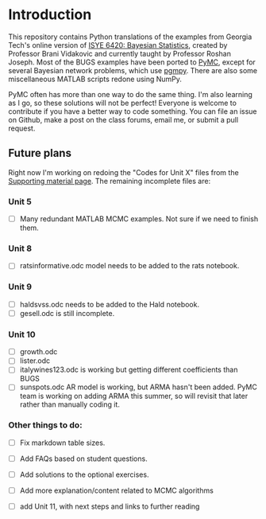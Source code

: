 # Introduction

This repository contains Python translations of the examples from Georgia Tech's online version of [ISYE 6420: Bayesian Statistics](https://www2.isye.gatech.edu/isye6420/), created by Professor Brani Vidakovic and currently taught by Professor Roshan Joseph. Most of the BUGS examples have been ported to [PyMC](https://docs.pymc.io/), except for several Bayesian network problems, which use [pgmpy](https://pgmpy.org/). There are also some miscellaneous MATLAB scripts redone using NumPy.

PyMC often has more than one way to do the same thing. I'm also learning as I go, so these solutions will not be perfect! Everyone is welcome to contribute if you have a better way to code something. You can file an issue on Github, make a post on the class forums, email me, or submit a pull request.

## Future plans

Right now I'm working on redoing the "Codes for Unit X" files from the [Supporting material page](https://www2.isye.gatech.edu/isye6420/supporting.html). The remaining incomplete files are:

### Unit 5

- [ ] Many redundant MATLAB MCMC examples. Not sure if we need to finish them.

### Unit 8

- [ ] ratsinformative.odc model needs to be added to the rats notebook.

### Unit 9

- [ ] haldsvss.odc needs to be added to the Hald notebook.
- [ ] gesell.odc is still incomplete.

### Unit 10

- [ ] growth.odc
- [ ] lister.odc
- [ ] italywines123.odc is working but getting different coefficients than BUGS
- [ ] sunspots.odc AR model is working, but ARMA hasn't been added. PyMC team is working on adding ARMA this summer, so will revisit that later rather than manually coding it.

### Other things to do:

- [ ] Fix markdown table sizes.

- [ ] Add FAQs based on student questions.

- [ ] Add solutions to the optional exercises.

- [ ] Add more explanation/content related to MCMC algorithms
- [ ] add Unit 11, with next steps and links to further reading
